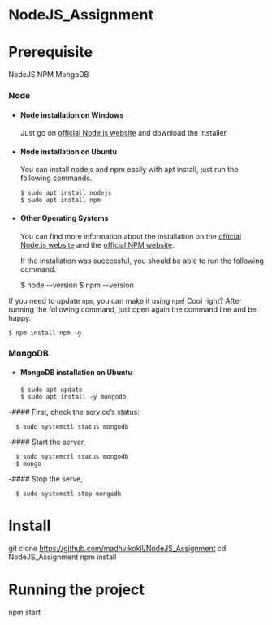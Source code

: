 # NodeJS_Assignment

# Prerequisite

NodeJS
NPM
MongoDB

### Node
- #### Node installation on Windows

  Just go on [official Node.js website](https://nodejs.org/) and download the installer.

- #### Node installation on Ubuntu

  You can install nodejs and npm easily with apt install, just run the following commands.

      $ sudo apt install nodejs
      $ sudo apt install npm

- #### Other Operating Systems
  You can find more information about the installation on the [official Node.js website](https://nodejs.org/) and the [official NPM website](https://npmjs.org/).

  If the installation was successful, you should be able to run the following command.

    $ node --version
    $ npm --version    

If you need to update `npm`, you can make it using `npm`! Cool right? After running the following command, just open again the command line and be happy.

    $ npm install npm -g

###

### MongoDB
- #### MongoDB installation on Ubuntu

      $ sudo apt update
      $ sudo apt install -y mongodb
    
 -#### First, check the service’s status:
 
      $ sudo systemctl status mongodb

 -#### Start the server,
 
      $ sudo systemctl status mongodb
      $ mongo
 
 -#### Stop the serve,
 
      $ sudo systemctl stop mongodb
    
###

# Install

git clone https://github.com/madhvikokil/NodeJS_Assignment
cd NodeJS_Assignment
npm install

# Running the project
npm start
